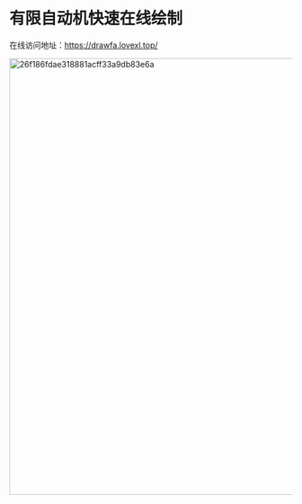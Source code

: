 # 有限自动机快速在线绘制

在线访问地址：https://drawfa.lovexl.top/

<img width="776" alt="26f186fdae318881acff33a9db83e6a" src="https://github.com/user-attachments/assets/3daea833-9c73-4ff6-95ef-c04dd237e230">
